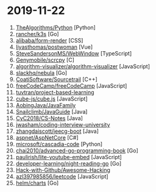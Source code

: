 # 2019-11-22

1. [TheAlgorithms/Python](https://github.com/TheAlgorithms/Python "All Algorithms implemented in Python") [Python]
2. [rancher/k3s](https://github.com/rancher/k3s "Lightweight Kubernetes. 5 less than k8s.") [Go]
3. [alibaba/form-render](https://github.com/alibaba/form-render "🏄 跨组件体系的表单渲染引擎 - 通过 JSON Schema 快速生成自定义表单配置界面") [CSS]
4. [liyasthomas/postwoman](https://github.com/liyasthomas/postwoman "👽 API request builder - A free, fast, and beautiful alternative to Postman https://postwoman.io 🔥") [Vue]
5. [SteveSandersonMS/WebWindow](https://github.com/SteveSandersonMS/WebWindow ".NET Core library to open native OS windows containing web UI on Windows, Mac, and Linux. Experimental.") [TypeScript]
6. [Genymobile/scrcpy](https://github.com/Genymobile/scrcpy "Display and control your Android device") [C]
7. [algorithm-visualizer/algorithm-visualizer](https://github.com/algorithm-visualizer/algorithm-visualizer "🎆Interactive Online Platform that Visualizes Algorithms from Code") [JavaScript]
8. [slackhq/nebula](https://github.com/slackhq/nebula "A scalable overlay networking tool with a focus on performance, simplicity and security") [Go]
9. [CoatiSoftware/Sourcetrail](https://github.com/CoatiSoftware/Sourcetrail "Sourcetrail - free and open-source interactive source explorer") [C++]
10. [freeCodeCamp/freeCodeCamp](https://github.com/freeCodeCamp/freeCodeCamp "The https://www.freeCodeCamp.org open source codebase and curriculum. Learn to code for free together with millions of people.") [JavaScript]
11. [tuvtran/project-based-learning](https://github.com/tuvtran/project-based-learning "Curated list of project-based tutorials") 
12. [cube-js/cube.js](https://github.com/cube-js/cube.js "📊 Cube.js - Open Source Analytics Framework") [JavaScript]
13. [AobingJava/JavaFamily](https://github.com/AobingJava/JavaFamily "【互联网一线大厂Java 工程师面试+学习指南】进阶知识完全扫盲：涵盖高并发、分布式、高可用、微服务等领域知识，作者风格幽默，看起来津津有味，把学习当做一种乐趣，何乐而不为，后端同学必看，前端同学我保证你也看得懂，看不懂你加我微信骂我渣男就好了。") 
14. [Snailclimb/JavaGuide](https://github.com/Snailclimb/JavaGuide "【Java学习+面试指南】 一份涵盖大部分Java程序员所需要掌握的核心知识。") [Java]
15. [CyC2018/CS-Notes](https://github.com/CyC2018/CS-Notes "📚 技术面试必备基础知识、Leetcode、Java、C++、Python、后端面试、计算机操作系统、计算机网络、系统设计") [Java]
16. [jwasham/coding-interview-university](https://github.com/jwasham/coding-interview-university "A complete computer science study plan to become a software engineer.") 
17. [zhangdaiscott/jeecg-boot](https://github.com/zhangdaiscott/jeecg-boot "一款基于代码生成器的JAVA快速开发平台，开源界“小普元”超越传统商业企业级开发平台！采用前后端分离架构：SpringBoot 2.x，Ant Design&Vue，Mybatis-plus，Shiro，JWT。强大的代码生成器让前后端代码一键生成，无需写任何代码! 引领新的开发模式(OnlineCoding模式-> 代码生成器模式-> 手工MERGE智能开发)，帮助Java项目解决70%的重复工作，让开发更多关注业务逻辑。既能快速提高开发效率，帮助公司节省成本，同时又不失灵活性。JeecgBoot还独创在线开发模式（No代码）：在线表单配置（表单设计器）、移动配置能力、在线工作流配置（流程设计器）、在线报表配置、在线图表配置、插件能力（可插拔）等等") [Java]
18. [aspnet/AspNetCore](https://github.com/aspnet/AspNetCore "ASP.NET Core is a cross-platform .NET framework for building modern cloud-based web applications on Windows, Mac, or Linux.") [C#]
19. [microsoft/cascadia-code](https://github.com/microsoft/cascadia-code "This is a fun, new monospaced font that includes programming ligatures and is designed to enhance the modern look and feel of the Windows Terminal.") [Python]
20. [chai2010/advanced-go-programming-book](https://github.com/chai2010/advanced-go-programming-book "📚 《Go语言高级编程》开源图书，涵盖CGO、Go汇编语言、RPC实现、Protobuf插件实现、Web框架实现、分布式系统等高阶主题(完稿)") [Go]
21. [paulirish/lite-youtube-embed](https://github.com/paulirish/lite-youtube-embed "A faster youtube embed.") [JavaScript]
22. [developer-learning/night-reading-go](https://github.com/developer-learning/night-reading-go "Night-Reading-Go《Go 夜读》 > Share the related technical topics of Go every week through zoom online live broadcast, every day on the WeChat/Slack to communicate programming technology topics. 每周通过 zoom 在线直播的方式分享 Go 相关的技术话题，每天大家在微信/Slack 上及时沟通交流编程技术话题。") [Go]
23. [Hack-with-Github/Awesome-Hacking](https://github.com/Hack-with-Github/Awesome-Hacking "A collection of various awesome lists for hackers, pentesters and security researchers") 
24. [azl397985856/leetcode](https://github.com/azl397985856/leetcode "LeetCode Solutions: A Record of My Problem Solving Journey.( leetcode题解，记录自己的leetcode解题之路。)") [JavaScript]
25. [helm/charts](https://github.com/helm/charts "Curated applications for Kubernetes") [Go]
